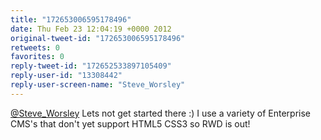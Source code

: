 ```yaml
---
title: "172653006595178496"
date: Thu Feb 23 12:04:19 +0000 2012
original-tweet-id: "172653006595178496"
retweets: 0
favorites: 0
reply-tweet-id: "172652533897105409"
reply-user-id: "13308442"
reply-user-screen-name: "Steve_Worsley"
---
```

<a href="https://twitter.com/Steve_Worsley">@Steve_Worsley</a> Lets not get started there :) I use a variety of Enterprise CMS's that don't yet support HTML5 CSS3 so RWD is out!

